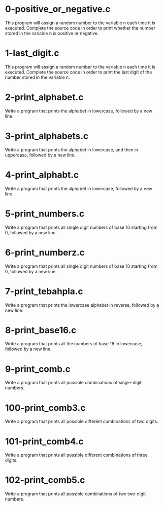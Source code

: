 # 0-positive_or_negative.c
This program will assign a random number to the variable n each time it is executed. Complete the source code in order to print whether the number stored in the variable n is positive or negative.
# 1-last_digit.c
This program will assign a random number to the variable n each time it is executed. Complete the source code in order to print the last digit of the number stored in the variable n.
# 2-print_alphabet.c
Write a program that prints the alphabet in lowercase, followed by a new line.
# 3-print_alphabets.c
Write a program that prints the alphabet in lowercase, and then in uppercase, followed by a new line.
# 4-print_alphabt.c
Write a program that prints the alphabet in lowercase, followed by a new line.
# 5-print_numbers.c
Write a program that prints all single digit numbers of base 10 starting from 0, followed by a new line.
# 6-print_numberz.c
Write a program that prints all single digit numbers of base 10 starting from 0, followed by a new line.
# 7-print_tebahpla.c
Write a program that prints the lowercase alphabet in reverse, followed by a new line.
# 8-print_base16.c
Write a program that prints all the numbers of base 16 in lowercase, followed by a new line.
# 9-print_comb.c
Write a program that prints all possible combinations of single-digit numbers.
# 100-print_comb3.c
Write a program that prints all possible different combinations of two digits.
# 101-print_comb4.c
Write a program that prints all possible different combinations of three digits.
# 102-print_comb5.c
Write a program that prints all possible combinations of two two-digit numbers.
